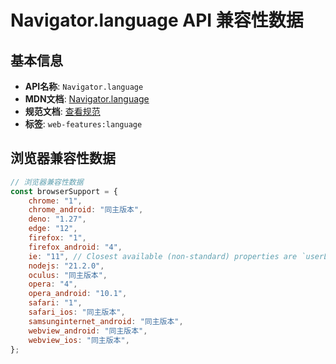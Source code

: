 # Navigator.language API 兼容性数据

## 基本信息

- **API名称**: `Navigator.language`
- **MDN文档**: [Navigator.language](https://developer.mozilla.org/docs/Web/API/Navigator/language)
- **规范文档**: [查看规范](https://html.spec.whatwg.org/multipage/system-state.html#dom-navigator-language-dev)
- **标签**: `web-features:language`

## 浏览器兼容性数据

```javascript
// 浏览器兼容性数据
const browserSupport = {
    chrome: "1",
    chrome_android: "同主版本",
    deno: "1.27",
    edge: "12",
    firefox: "1",
    firefox_android: "4",
    ie: "11", // Closest available (non-standard) properties are `userLanguage` and `browserLanguage`.,
    nodejs: "21.2.0",
    oculus: "同主版本",
    opera: "4",
    opera_android: "10.1",
    safari: "1",
    safari_ios: "同主版本",
    samsunginternet_android: "同主版本",
    webview_android: "同主版本",
    webview_ios: "同主版本",
};

```

